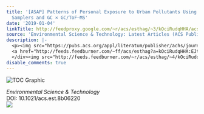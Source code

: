 ```yaml
---
title: '[ASAP] Patterns of Personal Exposure to Urban Pollutants Using Personal Passive
  Samplers and GC × GC/ToF–MS'
date: '2019-01-04'
linkTitle: http://feedproxy.google.com/~r/acs/esthag/~3/kOciRudqHHA/acs.est.8b06220
source: 'Environmental Science & Technology: Latest Articles (ACS Publications)'
description: |-
  <p><img src="https://pubs.acs.org/appl/literatum/publisher/achs/journals/content/esthag/0/esthag.ahead-of-print/acs.est.8b06220/20190104/images/medium/es-2018-06220u_0005.gif" alt="TOC Graphic"/></p><div><cite>Environmental Science & Technology</cite></div><div>DOI: 10.1021/acs.est.8b06220</div><div class="feedflare">
  <a href="http://feeds.feedburner.com/~ff/acs/esthag?a=kOciRudqHHA:EJtbwmZiYps:yIl2AUoC8zA"><img src="http://feeds.feedburner.com/~ff/acs/esthag?d=yIl2AUoC8zA" border="0"></img></a>
  </div><img src="http://feeds.feedburner.com/~r/acs/esthag/~4/kOciRudqHHA" height="1" width="1" ...
disable_comments: true
---
```

<p><img src="https://pubs.acs.org/appl/literatum/publisher/achs/journals/content/esthag/0/esthag.ahead-of-print/acs.est.8b06220/20190104/images/medium/es-2018-06220u_0005.gif" alt="TOC Graphic"/></p><div><cite>Environmental Science & Technology</cite></div><div>DOI: 10.1021/acs.est.8b06220</div><div class="feedflare">
<a href="http://feeds.feedburner.com/~ff/acs/esthag?a=kOciRudqHHA:EJtbwmZiYps:yIl2AUoC8zA"><img src="http://feeds.feedburner.com/~ff/acs/esthag?d=yIl2AUoC8zA" border="0"></img></a>
</div><img src="http://feeds.feedburner.com/~r/acs/esthag/~4/kOciRudqHHA" height="1" width="1" ...